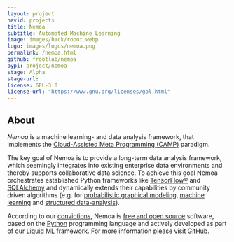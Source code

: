```yaml
---
layout: project
navid: projects
title: Nemoa
subtitle: Automated Machine Learning
image: images/back/robot.webp
logo: images/logos/nemoa.png
permalink: /nemoa.html
github: frootlab/nemoa
pypi: project/nemoa
stage: Alpha
stage-url:
license: GPL-3.0
license-url: "https://www.gnu.org/licenses/gpl.html"
---
```


## About

*Nemoa* is a machine learning- and data analysis framework, that implements the
[Cloud-Assisted Meta Programming (CAMP)](/tags#CAMP) paradigm.

The key goal of Nemoa is to provide a long-term data analysis framework, which
seemingly integrates into existing enterprise data environments and thereby
supports collaborative data science. To achieve this goal Nemoa orchestrates
established Python frameworks like [TensorFlow®](https://www.tensorflow.org/)
and [SQLAlchemy](https://www.sqlalchemy.org/) and dynamically extends their
capabilities by community driven algorithms (e.g. for [probabilistic graphical
modeling](https://en.wikipedia.org/wiki/Graphical_model), [machine
learning](https://en.wikipedia.org/wiki/Machine_learning) and [structured
data-analysis](https://en.wikipedia.org/wiki/Structured_data_analysis_(statistics))).

According to our [convictions](/corporate/2019/03/19/welcome-at-frootlab.html),
Nemoa is [free and open
source](https://en.wikipedia.org/wiki/Free_and_open-source_software) software,
based on the [Python](https://www.python.org/) programming language and actively
developed as part of our [Liquid ML](https://github.com/orgs/frootlab/projects)
framework. For more information please visit
[GitHub](https://github.com/frootlab/nemoa).
